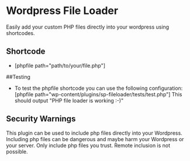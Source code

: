 # Wordpress File Loader

Easily add your custom PHP files directly into your wordpress using shortcodes.

## Shortcode

* [phpfile path="path/to/your/file.php"]

##Testing

* To test the phpfile shortcode you can use the following configuration: [phpfile path="wp-content/plugins/sp-fileloader/tests/test.php"] This should output "PHP file loader is working :-)"

## Security Warnings

This plugin can be used to include php files directly into your Wordpress. Including php files can be dangerous and maybe harm your Wordpress or your server. Only include php files you trust. Remote inclusion is not possible.
